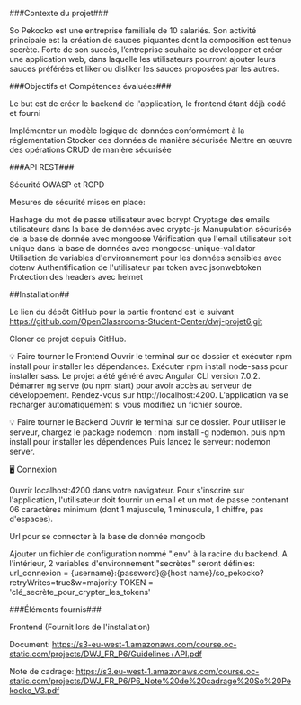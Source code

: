 ###Contexte du projet###

So Pekocko est une entreprise familiale de 10 salariés.
Son activité principale est la création de sauces piquantes dont la composition est tenue secrète.
Forte de son succès, l’entreprise souhaite se développer et créer une application web, dans laquelle les utilisateurs pourront ajouter leurs sauces préférées et liker ou disliker les sauces proposées par les autres.

###Objectifs et Compétences évaluées###

Le but est de créer le backend de l'application, le frontend étant déjà codé et fourni

Implémenter un modèle logique de données conformément à la réglementation
Stocker des données de manière sécurisée
Mettre en œuvre des opérations CRUD de manière sécurisée

###API REST###

Sécurité OWASP et RGPD

Mesures de sécurité mises en place:

Hashage du mot de passe utilisateur avec bcrypt
Cryptage des emails utilisateurs dans la base de données avec crypto-js
Manupulation sécurisée de la base de donnée avec mongoose
Vérification que l'email utilisateur soit unique dans la base de données avec mongoose-unique-validator
Utilisation de variables d'environnement pour les données sensibles avec dotenv
Authentification de l'utilisateur par token avec jsonwebtoken
Protection des headers avec helmet


##Installation##

Le lien du dépôt GitHub pour la partie frontend est le suivant https://github.com/OpenClassrooms-Student-Center/dwj-projet6.git

Cloner ce projet depuis GitHub.

💡   Faire tourner le Frontend
Ouvrir le terminal sur ce dossier et exécuter npm install pour installer les dépendances.
Exécuter npm install node-sass pour installer sass.
Le projet a été généré avec Angular CLI version 7.0.2.
Démarrer ng serve (ou npm start) pour avoir accès au serveur de développement.
Rendez-vous sur http://localhost:4200.
L'application va se recharger automatiquement si vous modifiez un fichier source.

💡   Faire tourner le Backend
Ouvrir le terminal sur ce dossier.
Pour utiliser le serveur, chargez le package nodemon : npm install -g nodemon.
puis npm install pour installer les dépendences
Puis lancez le serveur: nodemon server.

🖥   Connexion

Ouvrir localhost:4200 dans votre navigateur.
Pour s'inscrire sur l'application, l'utilisateur doit fournir un email et un mot de passe contenant 06 caractères minimum (dont 1 majuscule, 1 minuscule, 1 chiffre, pas d'espaces).

Url pour se connecter à la base de donnée mongodb

Ajouter un fichier de configuration nommé ".env" à la racine du backend. A l'intérieur, 2 variables d'environnement "secrètes" seront définies: 
url_connexion = {username}:{password}@{host name}/so_pekocko?retryWrites=true&w=majority
TOKEN = 'clé_secrète_pour_crypter_les_tokens'

###Éléments fournis###

Frontend (Fournit lors de l'installation)

Document: https://s3-eu-west-1.amazonaws.com/course.oc-static.com/projects/DWJ_FR_P6/Guidelines+API.pdf

Note de cadrage: https://s3.eu-west-1.amazonaws.com/course.oc-static.com/projects/DWJ_FR_P6/P6_Note%20de%20cadrage%20So%20Pekocko_V3.pdf




